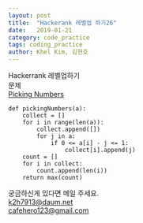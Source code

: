 ```yaml
---
layout: post
title:  "Hackerank 레벨업 하기26"
date:   2019-01-21
category: code_practice
tags: coding_practice
author: Khel Kim, 김현호
---
```


Hackerrank 레벨업하기  
문제  
[Picking Numbers](https://www.hackerrank.com/challenges/picking-numbers/problem)

~~~
def pickingNumbers(a):
    collect = []
    for i in range(len(a)):
        collect.append([])
        for j in a:
            if 0 <= a[i] - j <= 1:
                collect[i].append(j)
    count = []
    for i in collect:
        count.append(len(i))
    return max(count)
~~~

궁금하신게 있다면 메일 주세요.  
k2h7913@daum.net  
cafehero123@gmail.com
